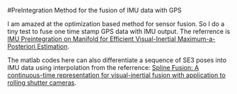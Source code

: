 #PreIntegration Method for the fusion of IMU data with GPS

I am amazed at the optimization based method for sensor fusion. So I do a tiny test to fuse one time stamp GPS data with IMU output. The referrence is [IMU Preintegration on Manifold for Efficient Visual-Inertial Maximum-a-Posteriori Estimation](http://www.roboticsproceedings.org/rss11/p06.pdf). 

The matlab codes here can also differentiate a sequence of SE3 poses into IMU data using interpolation from the referrence: [Spline Fusion: A continuous-time representation for visual-inertial fusion with application to rolling shutter cameras](https://arpg.colorado.edu/wp-content/uploads/Spline-fusion.pdf).

